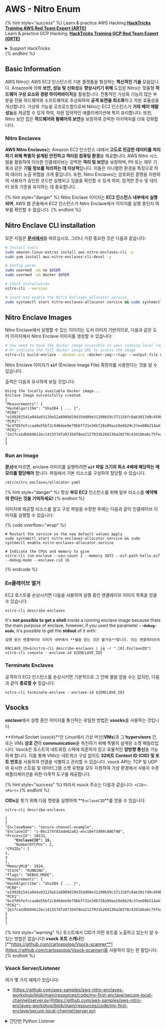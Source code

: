 # AWS - Nitro Enum

{% hint style="success" %}
Learn & practice AWS Hacking:<img src="../../../../.gitbook/assets/image (1).png" alt="" data-size="line">[**HackTricks Training AWS Red Team Expert (ARTE)**](https://training.hacktricks.xyz/courses/arte)<img src="../../../../.gitbook/assets/image (1).png" alt="" data-size="line">\
Learn & practice GCP Hacking: <img src="../../../../.gitbook/assets/image (2).png" alt="" data-size="line">[**HackTricks Training GCP Red Team Expert (GRTE)**<img src="../../../../.gitbook/assets/image (2).png" alt="" data-size="line">](https://training.hacktricks.xyz/courses/grte)

<details>

<summary>Support HackTricks</summary>

* Check the [**subscription plans**](https://github.com/sponsors/carlospolop)!
* **Join the** 💬 [**Discord group**](https://discord.gg/hRep4RUj7f) or the [**telegram group**](https://t.me/peass) or **follow** us on **Twitter** 🐦 [**@hacktricks\_live**](https://twitter.com/hacktricks\_live)**.**
* **Share hacking tricks by submitting PRs to the** [**HackTricks**](https://github.com/carlospolop/hacktricks) and [**HackTricks Cloud**](https://github.com/carlospolop/hacktricks-cloud) github repos.

</details>
{% endhint %}

## Basic Information

AWS Nitro는 AWS EC2 인스턴스의 기본 플랫폼을 형성하는 **혁신적인 기술** 모음입니다. Amazon에 의해 **보안, 성능 및 신뢰성**을 **향상시키기 위해** 도입된 Nitro는 맞춤형 **하드웨어 구성 요소와 경량 하이퍼바이저**를 활용합니다. 전통적인 가상화 기능의 많은 부분을 전용 하드웨어와 소프트웨어로 추상화하여 **공격 표면을 최소화**하고 자원 효율성을 개선합니다. 가상화 기능을 오프로드함으로써 Nitro는 EC2 인스턴스가 **거의 베어 메탈 성능**을 제공할 수 있게 하여, 자원 집약적인 애플리케이션에 특히 유리합니다. 또한, Nitro 보안 칩은 **하드웨어와 펌웨어의 보안**을 보장하여 강력한 아키텍처를 더욱 강화합니다.

### Nitro Enclaves

**AWS Nitro Enclaves**는 Amazon EC2 인스턴스 내에서 **고도로 민감한 데이터를 처리하기 위해 특별히 설계된 안전하고 격리된 컴퓨팅 환경**을 제공합니다. AWS Nitro 시스템을 활용하여 이러한 인클레이브는 강력한 **격리 및 보안**을 보장하며, PII 또는 재무 기록과 같은 **기밀 정보를 처리하는 데 이상적**입니다. 이들은 미니멀한 환경을 특징으로 하여 데이터 노출 위험을 크게 줄입니다. 또한, Nitro Enclaves는 암호화된 증명을 지원하여 사용자가 승인된 코드만 실행되고 있음을 확인할 수 있게 하여, 엄격한 준수 및 데이터 보호 기준을 유지하는 데 중요합니다.

{% hint style="danger" %}
Nitro Enclave 이미지는 **EC2 인스턴스 내부에서 실행되며**, AWS 웹 콘솔에서 EC2 인스턴스가 Nitro Enclave에서 이미지를 실행 중인지 여부를 확인할 수 없습니다.
{% endhint %}

## Nitro Enclave CLI installation

모든 지침은 [**문서에서**](https://catalog.us-east-1.prod.workshops.aws/event/dashboard/en-US/workshop/1-my-first-enclave/1-1-nitro-enclaves-cli#run-connect-and-terminate-the-enclave)를 따르십시오. 그러나 가장 중요한 것은 다음과 같습니다:
```bash
# Install tools
sudo amazon-linux-extras install aws-nitro-enclaves-cli -y
sudo yum install aws-nitro-enclaves-cli-devel -y

# Config perms
sudo usermod -aG ne $USER
sudo usermod -aG docker $USER

# Check installation
nitro-cli --version

# Start and enable the Nitro Enclaves allocator service.
sudo systemctl start nitro-enclaves-allocator.service && sudo systemctl enable nitro-enclaves-allocator.service
```
## Nitro Enclave Images

Nitro Enclave에서 실행할 수 있는 이미지는 도커 이미지 기반이므로, 다음과 같은 도커 이미지에서 Nitro Enclave 이미지를 생성할 수 있습니다:
```bash
# You need to have the docker image accesible in your running local registry
# Or indicate the full docker image URL to access the image
nitro-cli build-enclave --docker-uri <docker-img>:<tag> --output-file nitro-img.eif
```
Nitro Enclave 이미지가 **`eif`** (Enclave Image File) 확장자를 사용한다는 것을 알 수 있습니다.

출력은 다음과 유사하게 보일 것입니다:
```
Using the locally available Docker image...
Enclave Image successfully created.
{
"Measurements": {
"HashAlgorithm": "Sha384 { ... }",
"PCR0": "e199261541a944a93129a52a8909d29435dd89e31299b59c371158fc9ab3017d9c450b0a580a487e330b4ac691943284",
"PCR1": "bcdf05fefccaa8e55bf2c8d6dee9e79bbff31e34bf28a99aa19e6b29c37ee80b214a414b7607236edf26fcb78654e63f",
"PCR2": "2e1fca1dbb84622ec141557dfa971b4f8ea2127031b264136a20278c43d1bba6c75fea286cd4de9f00450b6a8db0e6d3"
}
}
```
### Run an Image

[**문서**](https://catalog.us-east-1.prod.workshops.aws/event/dashboard/en-US/workshop/1-my-first-enclave/1-1-nitro-enclaves-cli#run-connect-and-terminate-the-enclave)에 따르면, enclave 이미지를 실행하려면 **`eif` 파일 크기의 최소 4배에 해당하는 메모리를 할당해야** 합니다. 파일에서 기본 리소스를 구성하여 할당할 수 있습니다.
```shell
/etc/nitro_enclaves/allocator.yaml
```
{% hint style="danger" %}
항상 **부모 EC2** 인스턴스를 위해 일부 리소스를 **예약해야 한다는 것을 기억하세요!**
{% endhint %}

이미지에 제공할 리소스를 알고 구성 파일을 수정한 후에는 다음과 같이 인클레이브 이미지를 실행할 수 있습니다:

{% code overflow="wrap" %}
```shell
# Restart the service so the new default values apply
sudo systemctl start nitro-enclaves-allocator.service && sudo systemctl enable nitro-enclaves-allocator.service

# Indicate the CPUs and memory to give
nitro-cli run-enclave --cpu-count 2 --memory 3072 --eif-path hello.eif --debug-mode --enclave-cid 16
```
{% endcode %}

### En클레이브 열거

EC2 호스트를 손상시키면 다음을 사용하여 실행 중인 엔클레이브 이미지 목록을 얻을 수 있습니다:
```bash
nitro-cli describe-enclaves
```
It's **not possible to get a shell** inside a running enclave image because thats the main purpose of enclave, however, if you used the parameter **`--debug-mode`**, it's possible to get the **stdout** of it with:

```markdown
실행 중인 엔클레이브 이미지 내부에서 **쉘을 얻는 것은 불가능**합니다. 이는 엔클레이브의 주요 목적이기 때문입니다. 그러나 **`--debug-mode`** 매개변수를 사용하면 다음과 같이 **stdout**을 얻을 수 있습니다:
```
```shell
ENCLAVE_ID=$(nitro-cli describe-enclaves | jq -r ".[0].EnclaveID")
nitro-cli console --enclave-id ${ENCLAVE_ID}
```
### Terminate Enclaves

공격자가 EC2 인스턴스를 손상시키면 기본적으로 그 안에 셸을 얻을 수는 없지만, 다음과 같이 **종료할 수** 있습니다:
```shell
nitro-cli terminate-enclave --enclave-id ${ENCLAVE_ID}
```
## Vsocks

**enclave**에서 실행 중인 이미지를 통신하는 유일한 방법은 **vsocks**를 사용하는 것입니다.

**Virtual Socket (vsock)**은 Linux에서 가상 머신(**VMs**)과 그 **hypervisors** 간, 또는 VMs **상호 간**의 **communication**을 촉진하기 위해 특별히 설계된 소켓 패밀리입니다. Vsock은 호스트의 네트워킹 스택에 의존하지 않고 효율적인 **양방향 통신**을 가능하게 합니다. 이를 통해 VMs는 네트워크 구성 없이도 **32비트 Context ID (CID) 및 포트 번호**를 사용하여 연결을 식별하고 관리할 수 있습니다. vsock API는 TCP 및 UDP와 유사한 스트림 및 데이터그램 소켓 유형을 모두 지원하여 가상 환경에서 사용자 수준 애플리케이션을 위한 다목적 도구를 제공합니다.

{% hint style="success" %}
따라서 vsock 주소는 다음과 같습니다: `<CID>:<Port>`
{% endhint %}

**CIDs**를 찾기 위해 다음 명령을 실행하여 **`EnclaveCID`**를 얻을 수 있습니다:

<pre class="language-bash"><code class="lang-bash">nitro-cli describe-enclaves

[
{
"EnclaveName": "secure-channel-example",
"EnclaveID": "i-0bc274f83ade02a62-enc18ef3d09c886748",
"ProcessID": 10131,
<strong>    "EnclaveCID": 16,
</strong>    "NumberOfCPUs": 2,
"CPUIDs": [
1,
3
],
"MemoryMiB": 1024,
"State": "RUNNING",
"Flags": "DEBUG_MODE",
"Measurements": {
"HashAlgorithm": "Sha384 { ... }",
"PCR0": "e199261541a944a93129a52a8909d29435dd89e31299b59c371158fc9ab3017d9c450b0a580a487e330b4ac691943284",
"PCR1": "bcdf05fefccaa8e55bf2c8d6dee9e79bbff31e34bf28a99aa19e6b29c37ee80b214a414b7607236edf26fcb78654e63f",
"PCR2": "2e1fca1dbb84622ec141557dfa971b4f8ea2127031b264136a20278c43d1bba6c75fea286cd4de9f00450b6a8db0e6d3"
}
}
]
</code></pre>

{% hint style="warning" %}
호스트에서 CID가 어떤 포트를 노출하고 있는지 알 수 있는 방법은 없습니다! **vsock 포트 스캐너**인 [**https://github.com/carlospolop/Vsock-scanner**](https://github.com/carlospolop/Vsock-scanner)를 사용하지 않는 한 말입니다.
{% endhint %}

### Vsock Server/Listener

여기 몇 가지 예제가 있습니다:

* [https://github.com/aws-samples/aws-nitro-enclaves-workshop/blob/main/resources/code/my-first-enclave/secure-local-channel/server.py](https://github.com/aws-samples/aws-nitro-enclaves-workshop/blob/main/resources/code/my-first-enclave/secure-local-channel/server.py)

<details>

<summary>간단한 Python Listener</summary>
```python
#!/usr/bin/env python3

# From
https://medium.com/@F.DL/understanding-vsock-684016cf0eb0

import socket

CID = socket.VMADDR_CID_HOST
PORT = 9999

s = socket.socket(socket.AF_VSOCK, socket.SOCK_STREAM)
s.bind((CID, PORT))
s.listen()
(conn, (remote_cid, remote_port)) = s.accept()

print(f"Connection opened by cid={remote_cid} port={remote_port}")

while True:
buf = conn.recv(64)
if not buf:
break

print(f"Received bytes: {buf}")
```
```markdown
</details>
```
```bash
# Using socat
socat VSOCK-LISTEN:<port>,fork EXEC:"echo Hello from server!"
```
### Vsock 클라이언트

예시:

* [https://github.com/aws-samples/aws-nitro-enclaves-workshop/blob/main/resources/code/my-first-enclave/secure-local-channel/client.py](https://github.com/aws-samples/aws-nitro-enclaves-workshop/blob/main/resources/code/my-first-enclave/secure-local-channel/client.py)

<details>

<summary>간단한 Python 클라이언트</summary>
```python
#!/usr/bin/env python3

#From https://medium.com/@F.DL/understanding-vsock-684016cf0eb0

import socket

CID = socket.VMADDR_CID_HOST
PORT = 9999

s = socket.socket(socket.AF_VSOCK, socket.SOCK_STREAM)
s.connect((CID, PORT))
s.sendall(b"Hello, world!")
s.close()
```
```markdown
</details>
```
```bash
# Using socat
echo "Hello, vsock!" | socat - VSOCK-CONNECT:3:5000
```
### Vsock Proxy

도구 vsock-proxy는 다른 주소로 vsock 프록시를 프록시할 수 있습니다. 예를 들어:
```bash
vsock-proxy 8001 ip-ranges.amazonaws.com 443 --config your-vsock-proxy.yaml
```
이것은 **vsock의 로컬 포트 8001**을 `ip-ranges.amazonaws.com:443`으로 포워딩하며, 파일 **`your-vsock-proxy.yaml`**은 `ip-ranges.amazonaws.com:443`에 접근할 수 있도록 다음과 같은 내용을 가질 수 있습니다:
```yaml
allowlist:
- {address: ip-ranges.amazonaws.com, port: 443}
```
EC2 호스트에서 사용되는 vsock 주소(**`<CID>:<Port>`**)를 볼 수 있습니다 (여기서 `3:8001`에서 3은 CID이고 8001은 포트입니다):

{% code overflow="wrap" %}
```bash
sudo ss -l -p -n | grep v_str
v_str LISTEN 0      0                                                                              3:8001                   *:*     users:(("vsock-proxy",pid=9458,fd=3))
```
{% endcode %}

## Nitro Enclave Atestation & KMS

Nitro Enclaves SDK는 enclave가 Nitro **Hypervisor**로부터 **암호학적으로 서명된 증명 문서**를 요청할 수 있게 해줍니다. 이 문서에는 해당 enclave에 특정한 **고유 측정값**이 포함됩니다. 이러한 측정값은 **해시 및 플랫폼 구성 레지스터(PCR)**를 포함하며, 증명 과정에서 **enclave의 신원을 증명하고 외부 서비스와의 신뢰를 구축하는 데** 사용됩니다. 증명 문서에는 일반적으로 PCR0, PCR1, PCR2와 같은 값이 포함되어 있으며, 이는 enclave EIF를 구축하고 저장할 때 이전에 접한 적이 있습니다.

[**docs**](https://catalog.us-east-1.prod.workshops.aws/event/dashboard/en-US/workshop/1-my-first-enclave/1-3-cryptographic-attestation#a-unique-feature-on-nitro-enclaves)에서 PCR 값은 다음과 같습니다:

<table><thead><tr><th width="97">PCR</th><th width="221">해시 ...</th><th>설명</th></tr></thead><tbody><tr><td>PCR0</td><td>Enclave 이미지 파일</td><td>섹션 데이터 없이 이미지 파일의 내용에 대한 연속적인 측정값입니다.</td></tr><tr><td>PCR1</td><td>리눅스 커널 및 부트스트랩</td><td>커널 및 부트 ramfs 데이터에 대한 연속적인 측정값입니다.</td></tr><tr><td>PCR2</td><td>애플리케이션</td><td>부트 ramfs 없이 사용자 애플리케이션에 대한 연속적이고 순서가 있는 측정값입니다.</td></tr><tr><td>PCR3</td><td>부모 인스턴스에 할당된 IAM 역할</td><td>부모 인스턴스에 할당된 IAM 역할에 대한 연속적인 측정값입니다. 부모 인스턴스가 올바른 IAM 역할을 가질 때만 증명 과정이 성공하도록 보장합니다.</td></tr><tr><td>PCR4</td><td>부모 인스턴스의 인스턴스 ID</td><td>부모 인스턴스의 ID에 대한 연속적인 측정값입니다. 부모 인스턴스가 특정 인스턴스 ID를 가질 때만 증명 과정이 성공하도록 보장합니다.</td></tr><tr><td>PCR8</td><td>Enclave 이미지 파일 서명 인증서</td><td>enclave 이미지 파일에 대해 지정된 서명 인증서의 측정값입니다. 특정 인증서로 서명된 enclave 이미지 파일에서 부팅된 경우에만 증명 과정이 성공하도록 보장합니다.</td></tr></tbody></table>

**암호학적 증명**을 애플리케이션에 통합하고 **AWS KMS**와 같은 서비스와의 사전 구축된 통합을 활용할 수 있습니다. AWS KMS는 **enclave 증명**을 **검증**할 수 있으며, 키 정책에서 증명 기반 조건 키(`kms:RecipientAttestation:ImageSha384` 및 `kms:RecipientAttestation:PCR`)를 제공합니다. 이러한 정책은 AWS KMS가 KMS 키를 사용한 작업을 **enclave의 증명 문서가 유효하고 지정된 조건을 충족할 때만** 허용하도록 보장합니다.

{% hint style="success" %}
디버그(--debug) 모드의 Enclaves는 제로로 구성된 PCR을 가진 증명 문서를 생성합니다(`000000000000000000000000000000000000000000000000`). 따라서 이러한 값을 확인하는 KMS 정책은 실패합니다.
{% endhint %}

### PCR 우회

공격자의 관점에서 보면, 일부 PCR은 enclave 이미지의 일부 또는 전체를 수정할 수 있게 해주며 여전히 유효할 수 있습니다(예: PCR4는 부모 인스턴스의 ID만 확인하므로 해당 EC2에서 어떤 enclave 이미지든 실행할 수 있습니다).

따라서 EC2 인스턴스를 손상시킨 공격자는 이러한 보호를 우회하기 위해 다른 enclave 이미지를 실행할 수 있을 것입니다.

각 보호를 우회하기 위해 새로운 이미지를 수정/생성하는 방법에 대한 연구는 여전히 TODO입니다.

## References

* [https://medium.com/@F.DL/understanding-vsock-684016cf0eb0](https://medium.com/@F.DL/understanding-vsock-684016cf0eb0)
* AWS의 Nitro 튜토리얼 모든 부분: [https://catalog.us-east-1.prod.workshops.aws/event/dashboard/en-US/workshop/1-my-first-enclave/1-1-nitro-enclaves-cli](https://catalog.us-east-1.prod.workshops.aws/event/dashboard/en-US/workshop/1-my-first-enclave/1-1-nitro-enclaves-cli)

{% hint style="success" %}
AWS 해킹 배우고 연습하기:<img src="../../../../.gitbook/assets/image (1).png" alt="" data-size="line">[**HackTricks Training AWS Red Team Expert (ARTE)**](https://training.hacktricks.xyz/courses/arte)<img src="../../../../.gitbook/assets/image (1).png" alt="" data-size="line">\
GCP 해킹 배우고 연습하기: <img src="../../../../.gitbook/assets/image (2).png" alt="" data-size="line">[**HackTricks Training GCP Red Team Expert (GRTE)**<img src="../../../../.gitbook/assets/image (2).png" alt="" data-size="line">](https://training.hacktricks.xyz/courses/grte)

<details>

<summary>HackTricks 지원하기</summary>

* [**구독 계획**](https://github.com/sponsors/carlospolop) 확인하기!
* **💬 [**Discord 그룹**](https://discord.gg/hRep4RUj7f) 또는 [**텔레그램 그룹**](https://t.me/peass)에 참여하거나 **Twitter** 🐦 [**@hacktricks\_live**](https://twitter.com/hacktricks\_live)**를 팔로우하세요.**
* **[**HackTricks**](https://github.com/carlospolop/hacktricks) 및 [**HackTricks Cloud**](https://github.com/carlospolop/hacktricks-cloud) github 리포지토리에 PR을 제출하여 해킹 팁을 공유하세요.**

</details>
{% endhint %}
